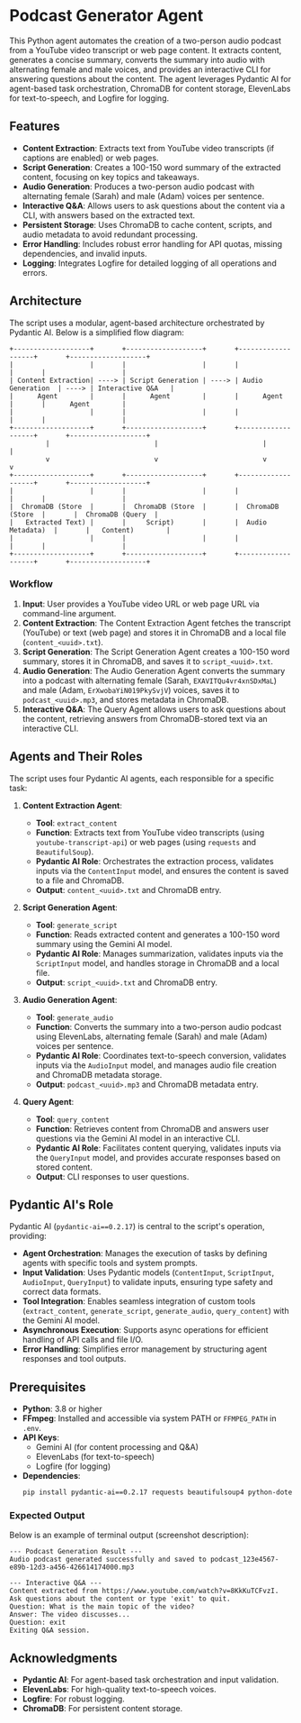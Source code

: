# Podcast Generator Agent

This Python agent automates the creation of a two-person audio podcast from a YouTube video transcript or web page content. It extracts content, generates a concise summary, converts the summary into audio with alternating female and male voices, and provides an interactive CLI for answering questions about the content. The agent leverages Pydantic AI for agent-based task orchestration, ChromaDB for content storage, ElevenLabs for text-to-speech, and Logfire for logging.

## Features
- **Content Extraction**: Extracts text from YouTube video transcripts (if captions are enabled) or web pages.
- **Script Generation**: Creates a 100-150 word summary of the extracted content, focusing on key topics and takeaways.
- **Audio Generation**: Produces a two-person audio podcast with alternating female (Sarah) and male (Adam) voices per sentence.
- **Interactive Q&A**: Allows users to ask questions about the content via a CLI, with answers based on the extracted text.
- **Persistent Storage**: Uses ChromaDB to cache content, scripts, and audio metadata to avoid redundant processing.
- **Error Handling**: Includes robust error handling for API quotas, missing dependencies, and invalid inputs.
- **Logging**: Integrates Logfire for detailed logging of all operations and errors.

## Architecture
The script uses a modular, agent-based architecture orchestrated by Pydantic AI. Below is a simplified flow diagram:

```
+-------------------+       +-------------------+       +-------------------+       +-------------------+
|                   |       |                   |       |                   |       |                   |
| Content Extraction| ----> | Script Generation | ----> | Audio Generation  | ----> | Interactive Q&A   |
|      Agent        |       |      Agent        |       |      Agent        |       |      Agent        |
|                   |       |                   |       |                   |       |                   |
+-------------------+       +-------------------+       +-------------------+       +-------------------+
         |                          |                          |                          |
         v                          v                          v                          v
+-------------------+       +-------------------+       +-------------------+       +-------------------+
|                   |       |                   |       |                   |       |                   |
|  ChromaDB (Store  |       |  ChromaDB (Store  |       |  ChromaDB (Store  |       |  ChromaDB (Query  |
|   Extracted Text) |       |     Script)       |       |  Audio Metadata)  |       |   Content)        |
|                   |       |                   |       |                   |       |                   |
+-------------------+       +-------------------+       +-------------------+       +-------------------+
```

### Workflow
1. **Input**: User provides a YouTube video URL or web page URL via command-line argument.
2. **Content Extraction**: The Content Extraction Agent fetches the transcript (YouTube) or text (web page) and stores it in ChromaDB and a local file (`content_<uuid>.txt`).
3. **Script Generation**: The Script Generation Agent creates a 100-150 word summary, stores it in ChromaDB, and saves it to `script_<uuid>.txt`.
4. **Audio Generation**: The Audio Generation Agent converts the summary into a podcast with alternating female (Sarah, `EXAVITQu4vr4xnSDxMaL`) and male (Adam, `ErXwobaYiN019PkySvjV`) voices, saves it to `podcast_<uuid>.mp3`, and stores metadata in ChromaDB.
5. **Interactive Q&A**: The Query Agent allows users to ask questions about the content, retrieving answers from ChromaDB-stored text via an interactive CLI.

## Agents and Their Roles
The script uses four Pydantic AI agents, each responsible for a specific task:

1. **Content Extraction Agent**:
   - **Tool**: `extract_content`
   - **Function**: Extracts text from YouTube video transcripts (using `youtube-transcript-api`) or web pages (using `requests` and `BeautifulSoup`).
   - **Pydantic AI Role**: Orchestrates the extraction process, validates inputs via the `ContentInput` model, and ensures the content is saved to a file and ChromaDB.
   - **Output**: `content_<uuid>.txt` and ChromaDB entry.

2. **Script Generation Agent**:
   - **Tool**: `generate_script`
   - **Function**: Reads extracted content and generates a 100-150 word summary using the Gemini AI model.
   - **Pydantic AI Role**: Manages summarization, validates inputs via the `ScriptInput` model, and handles storage in ChromaDB and a local file.
   - **Output**: `script_<uuid>.txt` and ChromaDB entry.

3. **Audio Generation Agent**:
   - **Tool**: `generate_audio`
   - **Function**: Converts the summary into a two-person audio podcast using ElevenLabs, alternating female (Sarah) and male (Adam) voices per sentence.
   - **Pydantic AI Role**: Coordinates text-to-speech conversion, validates inputs via the `AudioInput` model, and manages audio file creation and ChromaDB metadata storage.
   - **Output**: `podcast_<uuid>.mp3` and ChromaDB metadata entry.

4. **Query Agent**:
   - **Tool**: `query_content`
   - **Function**: Retrieves content from ChromaDB and answers user questions via the Gemini AI model in an interactive CLI.
   - **Pydantic AI Role**: Facilitates content querying, validates inputs via the `QueryInput` model, and provides accurate responses based on stored content.
   - **Output**: CLI responses to user questions.

## Pydantic AI's Role
Pydantic AI (`pydantic-ai==0.2.17`) is central to the script's operation, providing:
- **Agent Orchestration**: Manages the execution of tasks by defining agents with specific tools and system prompts.
- **Input Validation**: Uses Pydantic models (`ContentInput`, `ScriptInput`, `AudioInput`, `QueryInput`) to validate inputs, ensuring type safety and correct data formats.
- **Tool Integration**: Enables seamless integration of custom tools (`extract_content`, `generate_script`, `generate_audio`, `query_content`) with the Gemini AI model.
- **Asynchronous Execution**: Supports async operations for efficient handling of API calls and file I/O.
- **Error Handling**: Simplifies error management by structuring agent responses and tool outputs.

## Prerequisites
- **Python**: 3.8 or higher
- **FFmpeg**: Installed and accessible via system PATH or `FFMPEG_PATH` in `.env`.
- **API Keys**:
  - Gemini AI (for content processing and Q&A)
  - ElevenLabs (for text-to-speech)
  - Logfire (for logging)
- **Dependencies**:
  ```bash
  pip install pydantic-ai==0.2.17 requests beautifulsoup4 python-dotenv elevenlabs==2.3.0 pydub youtube-transcript-api logfire chromadb
  ```

### Expected Output
Below is an example of terminal output (screenshot description):

```
--- Podcast Generation Result ---
Audio podcast generated successfully and saved to podcast_123e4567-e89b-12d3-a456-426614174000.mp3

--- Interactive Q&A ---
Content extracted from https://www.youtube.com/watch?v=8KkKuTCFvzI. Ask questions about the content or type 'exit' to quit.
Question: What is the main topic of the video?
Answer: The video discusses...
Question: exit
Exiting Q&A session.
```

## Acknowledgments
- **Pydantic AI**: For agent-based task orchestration and input validation.
- **ElevenLabs**: For high-quality text-to-speech voices.
- **Logfire**: For robust logging.
- **ChromaDB**: For persistent content storage.

